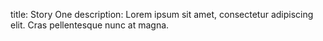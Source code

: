 title: Story One
description: Lorem ipsum sit amet, consectetur adipiscing elit. Cras pellentesque nunc at magna.
